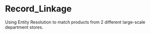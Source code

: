 # Record_Linkage
Using Entity Resolution to match products from 2 different large-scale department stores.
